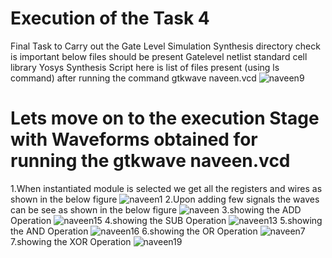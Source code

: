 # Execution of the Task 4
Final Task to Carry out the Gate Level Simulation Synthesis directory check is important below files should be present Gatelevel netlist standard cell library Yosys Synthesis Script here is list of files present (using ls command)
after running the command gtkwave naveen.vcd
![naveen9](https://github.com/naveng/NaveenKumar/assets/154491422/77b401e6-3f20-46cf-87dc-7b3e19077a73)
# Lets move on to the execution Stage with Waveforms obtained for running the gtkwave naveen.vcd                                                               
1.When instantiated module is selected we get all the registers and wires as shown in the below figure
![naveen1](https://github.com/naveng/NaveenKumar/assets/154491422/e3fa789a-8fcd-4d17-8d18-d0dbe2067936)
2.Upon adding few signals the waves can be see as shown in the below figure
![naveen](https://github.com/naveng/NaveenKumar/assets/154491422/ca0b9c0f-5d36-4b58-8395-874231c86117)
3.showing the ADD Operation
![naveen15](https://github.com/naveng/NaveenKumar/assets/154491422/38e96e2e-f772-49f6-ae5d-d9c603aee12f)
4.showing the SUB Operation
![naveen13](https://github.com/naveng/NaveenKumar/assets/154491422/fb1a3bde-0222-48db-9d50-18e2af4a5c2d)
 5.showing the AND Operation
 ![naveen16](https://github.com/naveng/NaveenKumar/assets/154491422/697dcb68-bacd-4b83-baa1-17f72242d124)
 6.showing the OR Operation
![naveen7](https://github.com/naveng/NaveenKumar/assets/154491422/fd5ea64c-27ca-47a3-90ee-4fbca0891f2b)
 7.showing the XOR Operation
 ![naveen19](https://github.com/naveng/NaveenKumar/assets/154491422/8dab0d78-06b1-494f-a703-ef5eee8567dd)










